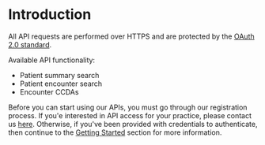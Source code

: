 # Introduction

All API requests are performed over HTTPS and are protected by the [OAuth 2.0 standard](https://oauth.net/2/).

Available API functionality:  

* Patient summary search
* Patient encounter search
* Encounter CCDAs

Before you can start using our APIs, you must go through our registration process.  If you'e interested in API access for your practice, please contact us [here](http://landing.nextech.com/developers-portal-registration-form).  Otherwise, if you've been provided with credentials to authenticate, then continue to the [Getting Started](/#getting-started) section for more information.